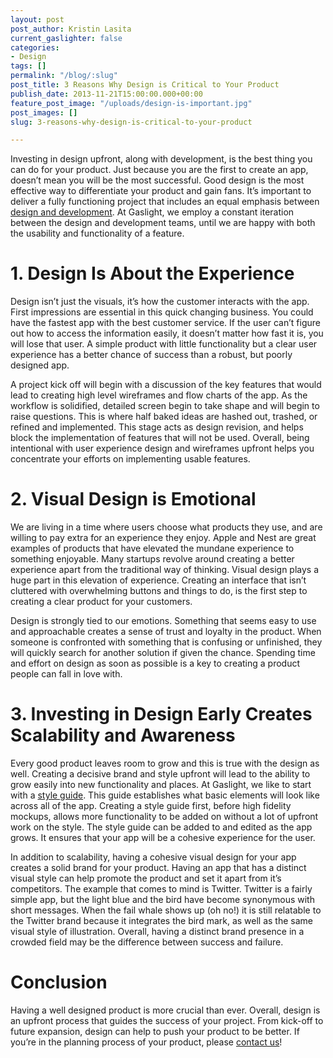 ```yaml
---
layout: post
post_author: Kristin Lasita
current_gaslighter: false
categories:
- Design
tags: []
permalink: "/blog/:slug"
post_title: 3 Reasons Why Design is Critical to Your Product
publish_date: 2013-11-21T15:00:00.000+00:00
feature_post_image: "/uploads/design-is-important.jpg"
post_images: []
slug: 3-reasons-why-design-is-critical-to-your-product

---
```

Investing in design upfront, along with development, is the best thing you can do for your product. Just because you are the first to create an app, doesn’t mean you will be the most successful. Good design is the most effective way to differentiate your product and gain fans. It’s important to deliver a fully functioning project that includes an equal emphasis between [design and development](/work/enjoy-the-arts). At Gaslight, we employ a constant iteration between the design and development teams, until we are happy with both the usability and functionality of a feature.

# 1. Design Is About the Experience

Design isn’t just the visuals, it’s how the customer interacts with the app. First impressions are essential in this quick changing business. You could have the fastest app with the best customer service. If the user can’t figure out how to access the information easily, it doesn’t matter how fast it is, you will lose that user. A simple product with little functionality but a clear user experience has a better chance of success than a robust, but poorly designed app.

A project kick off will begin with a discussion of the key features that would lead to creating high level wireframes and flow charts of the app. As the workflow is solidified, detailed screen begin to take shape and will begin to raise questions. This is where half baked ideas are hashed out, trashed, or refined and implemented. This stage acts as design revision, and helps block the implementation of features that will not be used. Overall, being intentional with user experience design and wireframes upfront helps you concentrate your efforts on implementing usable features.

# 2. Visual Design is Emotional

We are living in a time where users choose what products they use, and are willing to pay extra for an experience they enjoy. Apple and Nest are great examples of products that have elevated the mundane experience to something enjoyable. Many startups revolve around creating a better experience apart from the traditional way of thinking. Visual design plays a huge part in this elevation of experience. Creating an interface that isn’t cluttered with overwhelming buttons and things to do, is the first step to creating a clear product for your customers.

Design is strongly tied to our emotions. Something that seems easy to use and approachable creates a sense of trust and loyalty in the product. When someone is confronted with something that is confusing or unfinished, they will quickly search for another solution if given the chance. Spending time and effort on design as soon as possible is a key to creating a product people can fall in love with.

# 3. Investing in Design Early Creates Scalability and Awareness

Every good product leaves room to grow and this is true with the design as well. Creating a decisive brand and style upfront will lead to the ability to grow easily into new functionality and places. At Gaslight, we like to start with a [style guide](/blog/style-guides-or-how-i-learned-to-stop-worrying-and-love-the-grid). This guide establishes what basic elements will look like across all of the app.  Creating a style guide first, before high fidelity mockups, allows more functionality to be added on without a lot of upfront work on the style. The style guide can be added to and edited as the app grows. It ensures that your app will be a cohesive experience for the user.

In addition to scalability, having a cohesive visual design for your app creates a solid brand for your product. Having an app that has a distinct visual style can help promote the product and set it apart from it’s competitors. The example that comes to mind is Twitter. Twitter is a fairly simple app, but the light blue and the bird have become synonymous with short messages. When the fail whale shows up (oh no!) it is still relatable to the Twitter brand because it integrates the bird mark, as well as the same visual style of illustration. Overall, having a distinct brand presence in a crowded field may be the difference between success and failure.

# Conclusion

Having a well designed product is more crucial than ever. Overall, design is an upfront process that guides the success of your project. From kick-off to future expansion, design can help to push your product to be better. If you’re in the planning process of your product, please [contact us](/contact)!